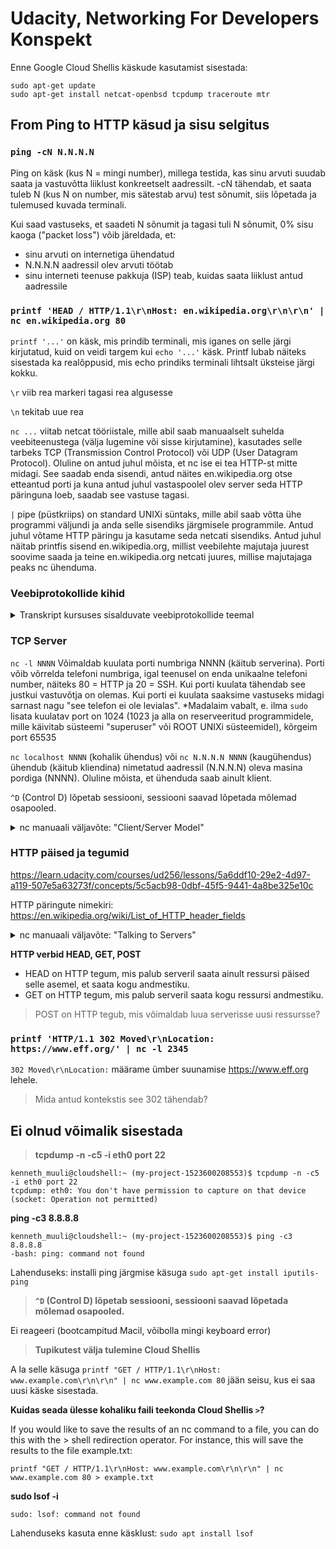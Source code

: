 # Udacity, Networking For Developers Konspekt

Enne Google Cloud Shellis käskude kasutamist sisestada:
```
sudo apt-get update
sudo apt-get install netcat-openbsd tcpdump traceroute mtr
```

## From Ping to HTTP käsud ja sisu selgitus
### `ping -cN N.N.N.N` 

Ping on käsk (kus N = mingi number), millega testida, kas sinu arvuti suudab saata ja vastuvõtta liiklust konkreetselt aadressilt. -cN tähendab, et saata tuleb N (kus N on number, mis sätestab arvu) test sõnumit, siis lõpetada ja tulemused kuvada terminali.
  
Kui saad vastuseks, et saadeti N sõnumit ja tagasi tuli N sõnumit, 0% sisu kaoga ("packet loss") võib järeldada, et:
  - sinu arvuti on internetiga ühendatud
  - N.N.N.N aadressil olev arvuti töötab
  - sinu interneti teenuse pakkuja (ISP) teab, kuidas saata liiklust antud aadressile 

### `printf 'HEAD / HTTP/1.1\r\nHost: en.wikipedia.org\r\n\r\n' | nc en.wikipedia.org 80`

`printf '...'` on käsk, mis prindib terminali, mis iganes on selle järgi kirjutatud, kuid on veidi targem kui `echo '...'` käsk. Printf lubab näiteks sisestada ka realõppusid, mis echo prindiks terminali lihtsalt üksteise järgi kokku.

`\r` viib rea markeri tagasi rea algusesse

`\n` tekitab uue rea

`nc ...` viitab netcat tööriistale, mille abil saab manuaalselt suhelda veebiteenustega (välja lugemine või sisse kirjutamine), kasutades selle tarbeks TCP (Transmission Control Protocol) või UDP (User Datagram Protocol). Oluline on antud juhul mõista, et nc ise ei tea HTTP-st mitte midagi. See saadab enda sisendi, antud näites en.wikipedia.org otse etteantud porti ja kuna antud juhul vastaspoolel olev server seda HTTP päringuna loeb, saadab see vastuse tagasi.

`|` pipe (püstkriips) on standard UNIXi süntaks, mille abil saab võtta ühe programmi väljundi ja anda selle sisendiks järgmisele programmile. Antud juhul võtame HTTP päringu ja kasutame seda netcati sisendiks. Antud juhul näitab printfis sisend en.wikipedia.org, millist veebilehte majutaja juurest soovime saada ja teine en.wikipedia.org netcati juures, millise majutajaga peaks nc ühenduma.

### Veebiprotokollide kihid
<details>
  <summary>Transkript kursuses sisalduvate veebiprotokollide teemal</summary>
  
![image](https://user-images.githubusercontent.com/115208151/195994845-54b90440-afdd-4644-a591-b38fef170921.png)

*There are several different layer models for talking about network protocols. In this course, we'll be using the IETF model, which looks like this. The top layer is the application layer. Protocol such as htp or SSH are application protocols. Concepts we see at this layer are things like, URL's, passwords, the head command, server headers, web pages. Things that make sense to specific applications, such as web browsers or SSH clans. Application protocols are based on protocols with a transport layer, like TCP and UDP. These provide things like port numbers. Transport layer protocols are based on the internet layer, which is basically the same as the one single protocol IP. It's at this layer, that we start talking about things like IP addresses and routes. And IP in turn, runs on top of different kinds of hardware, like wi-fi or ethernet or DSL lines. Layers above this, don't need to worry about things like, how strong is my wireless signal. Each of these layers depends on the one below it and provides particular guarantees to the layers above it. You can think of them as offering and using api's, separating out specific concerns and making it possible to reuse features. Like both http and ssh have some of the same needs. They need the idea of making a connection to a server and those needs are bundled into the TCP layer. Now this layer model isn't perfect, there are a bunch of network protocols that don't exactly fit into any of these layers. But even with these added to the picture, you can notice that all of these things above depend on IP. An IP can depend on various things underneath it. IP itself, is the only thing on its layer. Some folks refer to this is the narrow waste of the internet protocol stack, because everything above and below, goes through IP.*

</details>
  
### TCP Server 

`nc -l NNNN` Võimaldab kuulata porti numbriga NNNN (käitub serverina). Porti võib võrrelda telefoni numbriga, igal teenusel on enda unikaalne telefoni number, näiteks 80 = HTTP ja 20 = SSH. Kui porti kuulata tähendab see justkui vastuvõtja on olemas. Kui porti ei kuulata saaksime vastuseks midagi sarnast nagu "see telefon ei ole levialas". *Madalaim vabalt, e. ilma `sudo` lisata kuulatav port on 1024 (1023 ja alla on reserveeritud programmidele, mille käivitab süsteemi "superuser" või ROOT UNIXi süsteemidel), kõrgeim port 65535

`nc localhost NNNN` (kohalik ühendus) või `nc N.N.N.N NNNN` (kaugühendus) ühendub (käitub kliendina) nimetatud aadressil (N.N.N.N) oleva masina pordiga (NNNN). Oluline mõista, et ühenduda saab ainult klient.

`^D` (Control D) lõpetab sessiooni, sessiooni saavad lõpetada mõlemad osapooled.

<details>
  <summary>nc manuaali väljavõte: "Client/Server Model"</summary>

*"It is quite simple to build a very basic client/server model using nc.  On one console, start nc listening on a specific port for a connection. For example:*
`nc -l 1234`

*nc is now listening on port 1234 for a connection.  On a second console (or a second machine), connect to the machine and port being listened on:*
`nc 127.0.0.1 1234`

*There should now be a connection between the ports. Anything typed at the second console will be concatenated to the first, and vice-versa.  After the connection has been set up, nc does not really care which side is being used as a ‘server’ and which side is being used as a ‘client’.  The connection may be terminated using an EOF (‘^D’).*

*There is no -c or -e option in this netcat, but you still can execute a command after connection being established by redirecting file descriptors. Be cautious here because opening a port and let anyone connected execute arbitrary command on your site is DANGEROUS. If you really need to do this, here is an example:*
     
*On ‘server’ side:*

```
rm -f /tmp/f; mkfifo /tmp/f
cat /tmp/f | /bin/sh -i 2>&1 | nc -l 127.0.0.1 1234 > /tmp/f
```

*On ‘client’ side:*

```
nc host.example.com 1234
(shell prompt from host.example.com)
```
*By doing this, you create a fifo at /tmp/f and make nc listen at port 1234 of address 127.0.0.1 on ‘server’ side, when a ‘client’ es‐tablishes a connection successfully to that port, /bin/sh gets executed on ‘server’ side and the shell prompt is given to ‘client’ side.*

*When connection is terminated, nc quits as well. Use -k if you want it keep listening, but if the command quits this option won't restart it or keep nc running. Also don't forget to remove the file descriptor once you don't need it anymore:*
`rm -f /tmp/f`"

</details>

### HTTP päised ja tegumid

https://learn.udacity.com/courses/ud256/lessons/5a6ddf10-29e2-4d97-a119-507e5a63273f/concepts/5c5acb98-0dbf-45f5-9441-4a8be325e10c

HTTP päringute nimekiri:
https://en.wikipedia.org/wiki/List_of_HTTP_header_fields

<details>
  <summary>nc manuaali väljavõte: "Talking to Servers"</summary>
  
It is sometimes useful to talk to servers “by hand” rather than through a user interface.  It can aid in troubleshooting, when it might be necessary to verify what data a server is sending in response to commands issued by the client.  For example, to retrieve the home page of a web site:
  
```
printf "GET / HTTP/1.0\r\n\r\n" | nc host.example.com 80
```

Note that this also displays the headers sent by the web server.  They can be filtered, using a tool such as sed(1), if necessary.

More complicated examples can be built up when the user knows the format of requests required by the server.  As another example, an email may be submitted to an SMTP server using:
  
```  
nc [-C] localhost 25 << EOF
           HELO host.example.com
           MAIL FROM:<user@host.example.com>
           RCPT TO:<user2@host.example.com>
           DATA
           Body of email.
           .
           QUIT
           EOF
```
  
</details>

**HTTP verbid HEAD, GET, POST**
- HEAD on HTTP tegum, mis palub serveril saata ainult ressursi päised selle asemel, et saata kogu andmestiku.
- GET on HTTP tegum, mis palub serveril saata kogu ressursi andmestiku.
> POST on HTTP tegub, mis võimaldab luua serverisse uusi ressursse?
  
### `printf 'HTTP/1.1 302 Moved\r\nLocation: https://www.eff.org/' | nc -l 2345`

`302 Moved\r\nLocation:` määrame ümber suunamise https://www.eff.org lehele.
  
> Mida antud kontekstis see 302 tähendab?


## Ei olnud võimalik sisestada
  
> **tcpdump -n -c5 -i eth0 port 22**
  
  ```
  kenneth_muuli@cloudshell:~ (my-project-1523600208553)$ tcpdump -n -c5 -i eth0 port 22
  tcpdump: eth0: You don't have permission to capture on that device
  (socket: Operation not permitted)
  ```

**ping -c3 8.8.8.8**
  
```
kenneth_muuli@cloudshell:~ (my-project-1523600208553)$ ping -c3 8.8.8.8
-bash: ping: command not found
```
  
Lahenduseks: installi ping järgmise käsuga `sudo apt-get install iputils-ping`

> **`^D` (Control D) lõpetab sessiooni, sessiooni saavad lõpetada mõlemad osapooled.**
  
Ei reageeri (bootcampitud Macil, võibolla mingi keyboard error)

> **Tupikutest välja tulemine Cloud Shellis**

A la selle käsuga `printf "GET / HTTP/1.1\r\nHost: www.example.com\r\n\r\n" | nc www.example.com 80` jään seisu, kus ei saa uusi käske sisestada.

**Kuidas seada ülesse kohaliku faili teekonda Cloud Shellis `>`?**

If you would like to save the results of an nc command to a file, you can do this with the > shell redirection operator. For instance, this will save the results to the file example.txt:

`printf "GET / HTTP/1.1\r\nHost: www.example.com\r\n\r\n" | nc www.example.com 80 > example.txt`
  
**sudo lsof -i**

`sudo: lsof: command not found`
  
Lahenduseks kasuta enne käsklust: `sudo apt install lsof`
